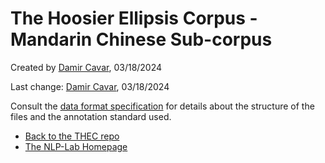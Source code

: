 # The Hoosier Ellipsis Corpus - Mandarin Chinese Sub-corpus

Created by [Damir Cavar], 03/18/2024

Last change: [Damir Cavar], 03/18/2024

Consult the [data format specification](https://nlp-lab.org/ellipsis/data_format) for details about the structure of the files and the annotation standard used.

- [Back to the THEC repo](https://github.com/dcavar/hoosierellipsiscorpus)
- [The NLP-Lab Homepage](https://nlp-lab.org/)


[Damir Cavar]: http://damir.cavar.me/ "Damir Cavar"
[Hoosier Ellipsis Corpus]: https://nlp-lab.org/ellipsis/ "Hoosier Ellipsis Corpus"
[the Hoosier Ellipsis Corpus]: https://nlp-lab.org/ellipsis/ "the Hoosier Ellipsis Corpus"
[NLP-Lab]: https://nlp-lab.org/ "NLP-Lab"
